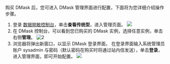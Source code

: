 购买 DMask 后，您可进入 DMask 管理界面进行配置，下面将为您详细介绍操作步骤。
1. 登录 [数据脱敏控制台](https://console.cloud.tencent.com/dmask)，单击**查看传统型**，进入管理页面。
![](https://qcloudimg.tencent-cloud.cn/raw/18e83234aba892e609e7c13e43a30df8.png)
2. 在 DMask 控制台，可以看到您已购买的 DMask 实例，选择任意实例，单击右侧**管理**。
 ![2](https://main.qcloudimg.com/raw/77b9d738a135a6bb8a3d17e3431b83e7.png)
3. 浏览器将弹出新窗口，以显示 DMask 登录界面， 在登录界面输入系统管理员账户 sysadmin 与密码（默认密码在购买时将通过站内信发送），单击**登录**，进入管理界面，即可开始配置。
![](https://qcloudimg.tencent-cloud.cn/raw/bcffdca885d86f7abcf10e908851443d.png)
